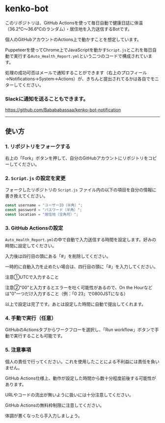 # kenko-bot

このリポジトリは、GitHub Actionsを使って毎日自動で健康日誌に体温（36.2℃～36.6℃のランダム）・居住地を入力送信するBotです。

個人のGitHubアカウントのActions上で動かすことを想定しています。

Puppeteerを使ってChrome上でJavaScriptを動かす`Script.js`とこれを毎日自動で実行する`Auto_Health_Report.yml`という二つのコードで構成されています。

処理の成功可否はメールで通知することができます（右上のプロフィール→Notifications→System→Actions）が、きちんと提出されてるかは各自でモニターしてください。

### Slackに通知を送ることもできます。

https://github.com/Babababassaa/kenko-bot-notification

---

## 使い方

### 1. リポジトリをフォークする

右上の「Fork」ボタンを押して、自分のGitHubアカウントにリポジトリをコピーしてください。

### 2. `Script.js` の設定を変更

フォークしたリポジトリの `Script.js` ファイル内の以下の項目を自分の情報に書き換えてください。

```js
const username = "ユーザーID（半角）";
const password = "パスワード（半角）";
const location = "居住地（全角可）";
```

### 3. GitHub Actionsの設定
`Auto_Health_Report.yml`の中で自動で入力送信する時間を設定します。好みの時間に設定してください。

入力後は四行目の頭にある「#」を削除してください。

一時的に自動入力を止めたい場合は、四行目の頭に「#」を入力してください。

注意①UTCで入力すること

注意②"00"と入力するとエラーを吐く可能性があるので、On the Hourなどは"0"一つだけ入力すること（例：「0 23」で0800JSTになる）

以上で設定は完了です。あとは設定した時間に自動で提出してくれます。

### 4. 手動で実行（任意）
GitHubのActionsタブからワークフローを選択し、「Run workflow」ボタンで手動で実行することも可能です。

### 5. 注意事項
個人の責任で行ってください。これを使用したことによる不利益には責任を負いません。

GitHub Actions仕様上、動作が設定した時間から数十分程度前後する可能性があります。

URLやコードの流出が無いように扱いには十分注意してください。

GitHub Actionsの無料枠制限に注意してください。

体調が悪くなったら手入力しましょう。
